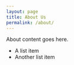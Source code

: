 ```yaml
---
layout: page
title: About Us
permalink: /about/
---
```


About content goes here.

* A list item
* Another list item
